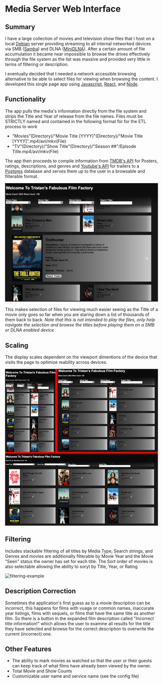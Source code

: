 # Media Server Web Interface

## Summary
I have a large collection of movies and television show files that I host on a local [Debian](https://www.debian.org) server providing streaming to all internal networked devices via SMB ([Samba](https://www.samba.org)) and DLNA ([MiniDLNA](https://help.ubuntu.com/community/MiniDLNA)). After a certain amount of file accumulation it became near impossible to browse the drives effectively through the file system as the list was massive and provided very little in terms of filtering or description.

I eventually decided that I needed a network accessible browsing alternative to be able to select files for viewing when browsing the content. I developed this single page app using [Javascript](https://www.javascript.com), [React](https://reactjs.org), and [Node](https://nodejs.org/en/).

## Functionality
The app pulls the media's information directly from the file system and strips the Title and Year of release from the file names. Files must be STRICTLY named and contained in the following format for for the ETL process to work

- "Movies"(Directory)/"Movie Title [YYYY]"(Directory)/"Movie Title [YYYY]".mp4/avi/mkv(File)
- "TV"(Directory)/"Show Title"(Directory)/"Season ##"/Episode Title.mp4/avi/mkv(File)

The app then proceeds to compile information from [TMDB's API](https://developers.themoviedb.org/3/getting-started/introduction) for Posters, ratings, descriptions, and genres and [Youtube's API](https://developers.google.com/youtube/v3) for trailers to a [Postgres](https://www.postgresql.org) database and serves them up to the user in a browsable and filterable format.

![expanded-info-example](/img/expanded-information-example.png)

This makes selection of files for viewing much easier seeing as the Title of a movie only goes so far when you are staring down a list of thousands of them back to back. _Note that this is not intended to play the files, only help navigate the selection and browse the titles before playing them on a SMB or DLNA enabled device_

## Scaling
The display scales dependent on the viewport dimentions of the device that visits the page to optimize reability across devices.

![Scaling-Example](/img/scaling-example.png)

## Filtering
Includes stackable filtering of all titles by Media Type, Search strings, and Genres and movies are additionally filterable by Movie Year and the Movie "Seen" status the owner has set for each title. The Sort order of movies is also selectable allowing the ability to soryt by Title, Year, or Rating

![filtering-example](/img/filtering-example.gif)

## Description Correction
Sometimes the application's first guess as to a movie description can be incorrect, this happens for films with vuage or common names, inaccurate year listings, films with sequels, or films that have the same title as another film. So there is a button in the expanded film description called "Incorrect title information!" which allows the user to examine all results for the title they have selected and browse for the correct description to overwrite the current (incorrect) one.

## Other Features
- The ability to mark movies as watched so that the user or their guests can keep track of what films have already been viewed by the owner.
- Total Movie and Show Counts
- Customizable user name and service name (see the config file)
